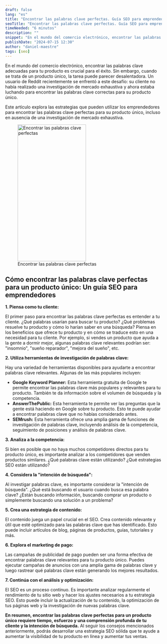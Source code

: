 ```yaml
---
draft: false
lang: "es"
title: "Encontrar las palabras clave perfectas. Guía SEO para emprendedores"
seoTitle: "Encontrar las palabras clave perfectas. Guía SEO para emprendedores"
timeNeeded: "6 minutos"
description: ""
snippet: "En el mundo del comercio electrónico, encontrar las palabras clave adecuadas para tu producto es crucial para el éxito."
publishDate: "2024-07-15 12:30"
author: "daniel-maestre"
tags: [seo]
---
```


En el mundo del comercio electrónico, encontrar las palabras clave adecuadas para tu producto es crucial para el éxito. Sin embargo, cuando se trata de un producto único, la tarea puede parecer desalentadora. Un usuario de Reddit recientemente se enfrentó a este desafío: su cliente no había realizado una investigación de mercado exhaustiva y ahora estaba luchando para encontrar las palabras clave correctas para su producto único.

Este artículo explora las estrategias que pueden utilizar los emprendedores para encontrar las palabras clave perfectas para su producto único, incluso en ausencia de una investigación de mercado exhaustiva.

<figure>
<img class="mx-auto" src="/blogImages/encontrar-palabras-clave-perfectas.webp" title="Encontrar las palabras clave perfectas" alt="Encontrar las palabras clave perfectas" width="220" height="440" loading="lazy"/>
<figcaption class="text-center">Encontrar las palabras clave perfectas<figcaption>
</figure>

## Cómo encontrar las palabras clave perfectas para un producto único: Un guía SEO para emprendedores

**1. Piensa como tu cliente:**

El primer paso para encontrar las palabras clave perfectas es entender a tu cliente. ¿Qué palabras usarían para buscar tu producto? ¿Qué problemas resuelve tu producto y cómo lo harían saber en una búsqueda? Piensa en los beneficios que ofrece tu producto y en cómo se traduce esto en una necesidad para tu cliente. Por ejemplo, si vendes un producto que ayuda a la gente a dormir mejor, algunas palabras clave relevantes podrían ser: "insomnio", "sueño reparador", "mejora del sueño", etc.

**2. Utiliza herramientas de investigación de palabras clave:**

Hay una variedad de herramientas disponibles para ayudarte a encontrar palabras clave relevantes. Algunas de las más populares incluyen:

* **Google Keyword Planner:** Esta herramienta gratuita de Google te permite encontrar las palabras clave más populares y relevantes para tu producto. También te da información sobre el volumen de búsqueda y la competencia.
* **AnswerThePublic:** Esta herramienta te permite ver las preguntas que la gente está haciendo en Google sobre tu producto. Esto te puede ayudar a encontrar palabras clave que no habías considerado antes.
* **SEMrush:** Esta herramienta ofrece una amplia gama de funciones de investigación de palabras clave, incluyendo análisis de la competencia, seguimiento de posiciones y análisis de palabras clave.

**3. Analiza a la competencia:**

Si bien es posible que no haya muchos competidores directos para tu producto único, es importante analizar a los competidores que venden productos similares. ¿Qué palabras clave están utilizando? ¿Qué estrategias SEO están utilizando? 

**4. Considera la "intención de búsqueda":**

Al investigar palabras clave, es importante considerar la "intención de búsqueda". ¿Qué está buscando el usuario cuando busca esa palabra clave? ¿Están buscando información, buscando comprar un producto o simplemente buscando una solución a un problema? 

**5. Crea una estrategia de contenido:**

El contenido juega un papel crucial en el SEO. Crea contenido relevante y útil que esté optimizado para las palabras clave que has identificado. Esto puede incluir artículos de blog, páginas de productos, guías, tutoriales y más.

**6. Explora el marketing de pago:**

Las campañas de publicidad de pago pueden ser una forma efectiva de encontrar palabras clave relevantes para tu producto único. Puedes ejecutar campañas de anuncios con una amplia gama de palabras clave y luego rastrear qué palabras clave están generando los mejores resultados.

**7. Continúa con el análisis y optimización:**

El SEO es un proceso continuo. Es importante analizar regularmente el rendimiento de tu sitio web y hacer los ajustes necesarios a tu estrategia SEO. Esto puede incluir la actualización de tu contenido, la optimización de tus páginas web y la investigación de nuevas palabras clave.

**En resumen, encontrar las palabras clave perfectas para un producto único requiere tiempo, esfuerzo y una comprensión profunda de tu cliente y la intención de búsqueda.** Al seguir los consejos mencionados anteriormente, podrás desarrollar una estrategia SEO sólida que te ayude a aumentar la visibilidad de tu producto en línea y aumentar tus ventas.

